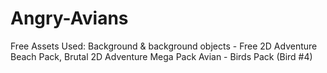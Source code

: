 # Angry-Avians
Free Assets Used:
Background & background objects - Free 2D Adventure Beach Pack, Brutal 2D Adventure Mega Pack
Avian - Birds Pack (Bird #4)